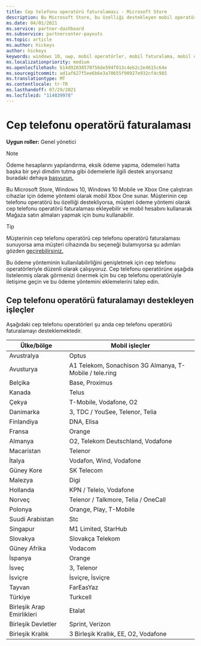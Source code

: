 ```yaml
---
title: Cep telefonu operatörü faturalaması - Microsoft Store
description: Bu Microsoft Store, bu özelliği destekleyen mobil operatörler için ödeme yöntemi olarak Mobil Operatör Faturalaması sunar.
ms.date: 04/01/2021
ms.service: partner-dashboard
ms.subservice: partnercenter-payouts
ms.topic: article
ms.author: hickeys
author: hickeys
keywords: windows 10, uwp, mobil operatörler, mobil faturalama, mobil operatör faturalaması
ms.localizationpriority: medium
ms.openlocfilehash: b14d92038570756de594f013c4eb2c2e4615c64e
ms.sourcegitcommit: ad1af627f5ee6b6e3a70655f90927e932cf4c985
ms.translationtype: MT
ms.contentlocale: tr-TR
ms.lasthandoff: 07/29/2021
ms.locfileid: "114839978"
---
```

# <a name="mobile-operator-billing"></a>Cep telefonu operatörü faturalaması

**Uygun roller:** Genel yönetici

> [!NOTE]
> Ödeme hesaplarını yapılandırma, eksik ödeme yapma, ödemeleri hatta başka bir şeyi dimdim tutma gibi ödemelerle ilgili destek arıyorsanız buradaki dehaya [başvurun.](https://developer.microsoft.com/windows/support)

Bu Microsoft Store, Windows 10, Windows 10 Mobile ve Xbox One çalıştıran cihazlar için ödeme yöntemi olarak mobil Xbox One sunar. Müşterinin cep telefonu operatörü bu özelliği destekliyorsa, müşteri ödeme yöntemi olarak cep telefonu operatörü faturalaması ekleyebilir ve mobil hesabını kullanarak Mağaza satın almaları yapmak için bunu kullanabilir.

> [!TIP]
> Müşterinin cep telefonu operatörü cep telefonu operatörü faturalaması sunuyorsa ama müşteri cihazında bu seçeneği bulamıyorsa şu adımları gözden [geçirebilirsiniz.](https://support.microsoft.com/instantanswers/b25d6dd6-fb8b-3710-1e13-4d30eb01b51f)

Bu ödeme yönteminin kullanılabilirliğini genişletmek için cep telefonu operatörleriyle düzenli olarak çalışıyoruz. Cep telefonu operatörüne aşağıda listelenmiş olarak görmenizi önermek için bu cep telefonu operatörüyle iletişime geçin ve bu ödeme yöntemini eklemelerini talep edin.

## <a name="operators-that-support-mobile-operator-billing"></a>Cep telefonu operatörü faturalamayı destekleyen işleçler

Aşağıdaki cep telefonu operatörleri şu anda cep telefonu operatörü faturalamayı desteklemektedir.

| Ülke/bölge       | Mobil işleçler                                        |
|----------------------|---------------------------------------------------------|
| Avustralya            | Optus                                                   |
| Avusturya              | A1 Telekom, Sonachison 3G Almanya, T-Mobile / tele.ring  |
| Belçika              | Base, Proximus                                          |
| Kanada               | Telus                                                   |
| Çekya              | T-Mobile, Vodafone, O2                                  |
| Danimarka              | 3, TDC / YouSee, Telenor, Telia                         |
| Finlandiya              | DNA, Elisa                                              |
| Fransa               | Orange                                                  |
| Almanya              | O2, Telekom Deutschland, Vodafone                       |
| Macaristan              | Telenor                                                 |
| İtalya                | Vodafon, Wind, Vodafone                                     |
| Güney Kore                | SK Telecom                                              |
| Malezya             | Digi                                                    |
| Hollanda          | KPN / Telelo, Vodafone                                 |
| Norveç               | Telenor / Talkmore, Telia / OneCall                     |
| Polonya               | Orange, Play, T-Mobile                                  |
| Suudi Arabistan         | Stc                                                     |
| Singapur            | M1 Limited, StarHub                                     |
| Slovakya             | Slovakça Telekom                                          |
| Güney Afrika         | Vodacom                                                 |
| İspanya                | Orange                                                  |
| İsveç               | 3, Telenor                                              |
| İsviçre          | İsviçre, İsviçre                                       |
| Tayvan               | FarEasYaz                                              |
| Türkiye               | Turkcell                                                |
| Birleşik Arap Emirlikleri | Etalat                                                |
| Birleşik Devletler        | Sprint, Verizon                                         |
| Birleşik Krallık       | 3 Birleşik Krallık, EE, O2, Vodafone                                 |
